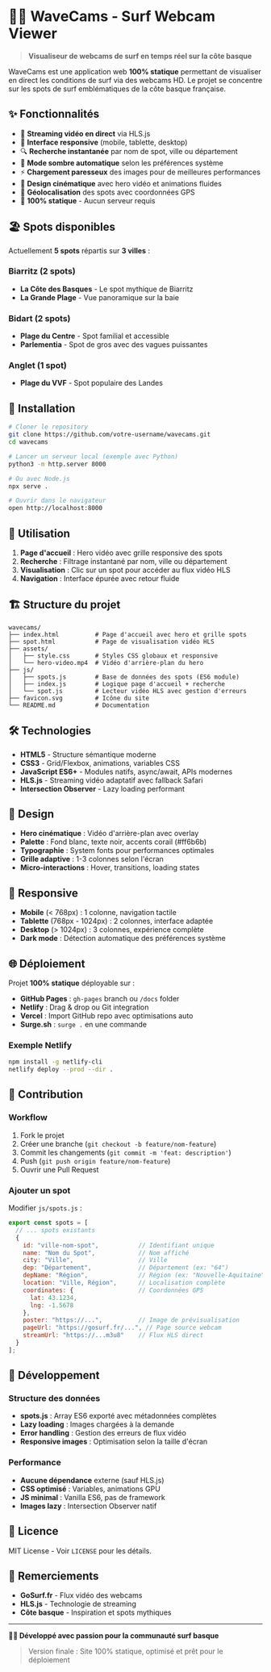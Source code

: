 # 🏄‍♂️ WaveCams - Surf Webcam Viewer

> **Visualiseur de webcams de surf en temps réel sur la côte basque**

WaveCams est une application web **100% statique** permettant de visualiser en direct les conditions de surf via des webcams HD. Le projet se concentre sur les spots de surf emblématiques de la côte basque française.

## ✨ Fonctionnalités

- 🎥 **Streaming vidéo en direct** via HLS.js
- 📱 **Interface responsive** (mobile, tablette, desktop)
- 🔍 **Recherche instantanée** par nom de spot, ville ou département
- 🌙 **Mode sombre automatique** selon les préférences système
- ⚡ **Chargement paresseux** des images pour de meilleures performances
- 🎨 **Design cinématique** avec hero vidéo et animations fluides
- 📍 **Géolocalisation** des spots avec coordonnées GPS
- 🚀 **100% statique** - Aucun serveur requis

## 🏖️ Spots disponibles

Actuellement **5 spots** répartis sur **3 villes** :

### Biarritz (2 spots)
- **La Côte des Basques** - Le spot mythique de Biarritz
- **La Grande Plage** - Vue panoramique sur la baie

### Bidart (2 spots)  
- **Plage du Centre** - Spot familial et accessible
- **Parlementia** - Spot de gros avec des vagues puissantes

### Anglet (1 spot)
- **Plage du VVF** - Spot populaire des Landes

## 🚀 Installation

```bash
# Cloner le repository
git clone https://github.com/votre-username/wavecams.git
cd wavecams

# Lancer un serveur local (exemple avec Python)
python3 -m http.server 8000

# Ou avec Node.js
npx serve .

# Ouvrir dans le navigateur
open http://localhost:8000
```

## 📖 Utilisation

1. **Page d'accueil** : Hero vidéo avec grille responsive des spots
2. **Recherche** : Filtrage instantané par nom, ville ou département
3. **Visualisation** : Clic sur un spot pour accéder au flux vidéo HLS
4. **Navigation** : Interface épurée avec retour fluide

## 🏗️ Structure du projet

```
wavecams/
├── index.html          # Page d'accueil avec hero et grille spots
├── spot.html           # Page de visualisation vidéo HLS
├── assets/
│   ├── style.css       # Styles CSS globaux et responsive
│   └── hero-video.mp4  # Vidéo d'arrière-plan du hero
├── js/
│   ├── spots.js        # Base de données des spots (ES6 module)
│   ├── index.js        # Logique page d'accueil + recherche
│   └── spot.js         # Lecteur vidéo HLS avec gestion d'erreurs
├── favicon.svg         # Icône du site
└── README.md           # Documentation
```

## 🛠️ Technologies

- **HTML5** - Structure sémantique moderne
- **CSS3** - Grid/Flexbox, animations, variables CSS
- **JavaScript ES6+** - Modules natifs, async/await, APIs modernes
- **HLS.js** - Streaming vidéo adaptatif avec fallback Safari
- **Intersection Observer** - Lazy loading performant

## 🎨 Design

- **Hero cinématique** : Vidéo d'arrière-plan avec overlay
- **Palette** : Fond blanc, texte noir, accents corail (#ff6b6b)
- **Typographie** : System fonts pour performances optimales
- **Grille adaptive** : 1-3 colonnes selon l'écran
- **Micro-interactions** : Hover, transitions, loading states

## 📱 Responsive

- **Mobile** (< 768px) : 1 colonne, navigation tactile
- **Tablette** (768px - 1024px) : 2 colonnes, interface adaptée
- **Desktop** (> 1024px) : 3 colonnes, expérience complète
- **Dark mode** : Détection automatique des préférences système

## 🌐 Déploiement

Projet **100% statique** déployable sur :

- **GitHub Pages** : `gh-pages` branch ou `/docs` folder
- **Netlify** : Drag & drop ou Git integration
- **Vercel** : Import GitHub repo avec optimisations auto
- **Surge.sh** : `surge .` en une commande

### Exemple Netlify

```bash
npm install -g netlify-cli
netlify deploy --prod --dir .
```

## 🤝 Contribution

### Workflow
1. Fork le projet
2. Créer une branche (`git checkout -b feature/nom-feature`)
3. Commit les changements (`git commit -m 'feat: description'`)
4. Push (`git push origin feature/nom-feature`)
5. Ouvrir une Pull Request

### Ajouter un spot

Modifier `js/spots.js` :

```javascript
export const spots = [
  // ... spots existants
  {
    id: "ville-nom-spot",           // Identifiant unique
    name: "Nom du Spot",            // Nom affiché
    city: "Ville",                  // Ville
    dep: "Département",             // Département (ex: "64")
    depName: "Région",              // Région (ex: "Nouvelle-Aquitaine")
    location: "Ville, Région",      // Localisation complète
    coordinates: {                  // Coordonnées GPS
      lat: 43.1234,
      lng: -1.5678
    },
    poster: "https://...",          // Image de prévisualisation
    pageUrl: "https://gosurf.fr/...", // Page source webcam
    streamUrl: "https://...m3u8"    // Flux HLS direct
  }
];
```

## 🔧 Développement

### Structure des données
- **spots.js** : Array ES6 exporté avec métadonnées complètes
- **Lazy loading** : Images chargées à la demande
- **Error handling** : Gestion des erreurs de flux vidéo
- **Responsive images** : Optimisation selon la taille d'écran

### Performance
- **Aucune dépendance** externe (sauf HLS.js)
- **CSS optimisé** : Variables, animations GPU
- **JS minimal** : Vanilla ES6, pas de framework
- **Images lazy** : Intersection Observer natif

## 📄 Licence

MIT License - Voir `LICENSE` pour les détails.

## 🙏 Remerciements

- **GoSurf.fr** - Flux vidéo des webcams
- **HLS.js** - Technologie de streaming
- **Côte basque** - Inspiration et spots mythiques

---

**🏄‍♂️ Développé avec passion pour la communauté surf basque**

> Version finale : Site 100% statique, optimisé et prêt pour le déploiement

